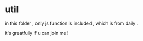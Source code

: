 util
====

in this folder , only js function is included , which is from daily .

it's greatfully if u can join me !
